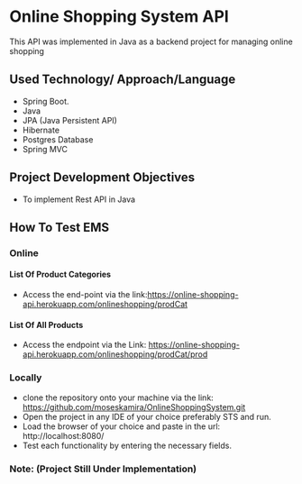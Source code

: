 # Online Shopping System API
This API was implemented in Java as a backend project for managing online shopping 

## Used Technology/ Approach/Language
- Spring Boot.
- Java
- JPA (Java Persistent API)
- Hibernate
- Postgres Database
- Spring MVC

## Project Development Objectives
- To implement Rest API in Java

## How To Test EMS
### Online
#### List Of Product Categories
- Access the end-point via the link:https://online-shopping-api.herokuapp.com/onlineshopping/prodCat

#### List Of All Products
- Access the endpoint via the Link: https://online-shopping-api.herokuapp.com/onlineshopping/prodCat/prod

### Locally
- clone the repository onto your machine via the link: https://github.com/moseskamira/OnlineShoppingSystem.git
- Open the project in any IDE of your choice preferably STS and run.
- Load the browser of your choice and paste in the url: http://localhost:8080/
- Test each functionality by entering the necessary fields.

### Note: (Project Still Under Implementation)

